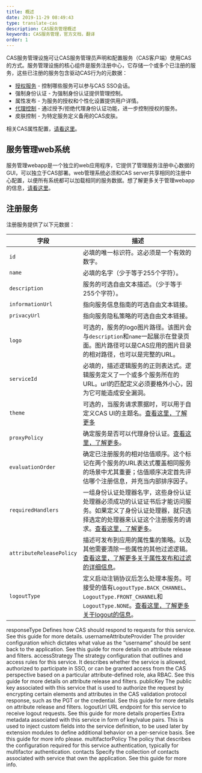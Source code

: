 ```yaml
---
title: 概述
date: 2019-11-29 08:49:43
type: translate-cas
description: CAS服务管理概述
keywords: CAS服务管理，官方文档，翻译
order: 1
---
```


CAS服务管理设施可让CAS服务管理员声明和配置服务（CAS客户端）使用CAS的方式。服务管理设施的核心组件是服务注册中心，它存储一个或多个已注册的服务，这些已注册的服务包含驱动CAS行为的元数据：

* [授权服务](services-access-strategy.html) - 控制哪些服务可以参与CAS SSO会话。
* 强制身份认证 - 为强制身份认证提供管理控制。
* 属性发布 - 为服务的授权和个性化设置提供用户详情。
* [代理控制](services-proxy-policy.html) - 通过授予/拒绝代理身份认证功能，进一步控制授权的服务。
* 皮肤控制 - 为特定服务定义备用的CAS皮肤。

相关CAS属性配置，[请看这里](https://apereo.github.io/cas/6.0.x/configuration/Configuration-Properties.html#service-registry)。

## 服务管理web系统
服务管理webapp是一个独立的web应用程序，它提供了管理服务注册中心数据的GUI，可以独立于CAS部署。web管理系统必须和CAS server共享相同的注册中心配置，以便所有系统都可以加载相同的服务数据。想了解更多关于管理webapp的信息，[请看这里](../cas-management/overview.html)。

## 注册服务
注册服务提供了以下元数据：

字段 | 描述
--- | --- 
`id` | 必填的唯一标识符。这必须是一个有效的数字。
`name` | 必填的名字（少于等于255个字符）。
`description` | 服务的可选自由文本描述。（少于等于255个字符）。
`informationUrl` | 指向服务信息指南的可选自由文本链接。
`privacyUrl` | 指向服务隐私策略的可选自由文本链接。
`logo` | 可选的，服务的logo图片路径。该图片会与`description`和`name`一起展示在登录页面。图片路径可以是CAS应用的图片目录的相对路径，也可以是完整的URL。
`serviceId` | 必填的，描述逻辑服务的正则表达式。逻辑服务定义了一个或多个服务所在的URL。url的匹配定义必须要格外小心，因为它可能造成安全漏洞。
`theme` | 可选的，当服务请求票据时，可以用于自定义CAS UI的主题名。[查看这里，了解更多](https://apereo.github.io/cas/6.0.x/ux/User-Interface-Customization.html)
`proxyPolicy` | 确定服务是否可以代理身份认证。[查看这里，了解更多](services-proxy-policy.html)。
`evaluationOrder` | 确定已注册服务的相对估值顺序。这个标记在两个服务的URL表达式覆盖相同服务的场景中尤其重要；估值顺序决定首先评估哪个注册信息，并充当内部排序因子。
`requiredHandlers` | 一组身份认证处理器名字，这些身份认证处理器必须成功的认证证书后才能访问服务。如果定义了身份认证处理器，就只选择选定的处理器来认证这个注册服务的请求。[查看这里，了解更多](services-required-auth.html)。
`attributeReleasePolicy` | 描述可发布到应用的属性集的策略。以及其他需要清除一些属性的其他过滤逻辑。[查看这里，了解更多关于属性发布和过滤的详细信息](https://apereo.github.io/cas/6.0.x/integration/Attribute-Release.html)。
`logoutType` | 定义启动注销协议后怎么处理本服务。可接受的值有`LogoutType.BACK_CHANNEL`、`LogoutType.FRONT_CHANNEL`和`LogoutType.NONE`。[查看这里，了解更多关于logout的信息](https://apereo.github.io/cas/6.0.x/installation/Logout-Single-Signout.html)。




responseType	Defines how CAS should respond to requests for this service. See this guide for more details.
usernameAttributeProvider	The provider configuration which dictates what value as the “username” should be sent back to the application. See this guide for more details on attribute release and filters.
accessStrategy	The strategy configuration that outlines and access rules for this service. It describes whether the service is allowed, authorized to participate in SSO, or can be granted access from the CAS perspective based on a particular attribute-defined role, aka RBAC. See this guide for more details on attribute release and filters.
publicKey	The public key associated with this service that is used to authorize the request by encrypting certain elements and attributes in the CAS validation protocol response, such as the PGT or the credential. See this guide for more details on attribute release and filters.
logoutUrl	URL endpoint for this service to receive logout requests. See this guide for more details
properties	Extra metadata associated with this service in form of key/value pairs. This is used to inject custom fields into the service definition, to be used later by extension modules to define additional behavior on a per-service basis. See this guide for more info please.
multifactorPolicy	The policy that describes the configuration required for this service authentication, typically for multifactor authentication.
contacts	Specify the collection of contacts associated with service that own the application. See this guide for more info.
